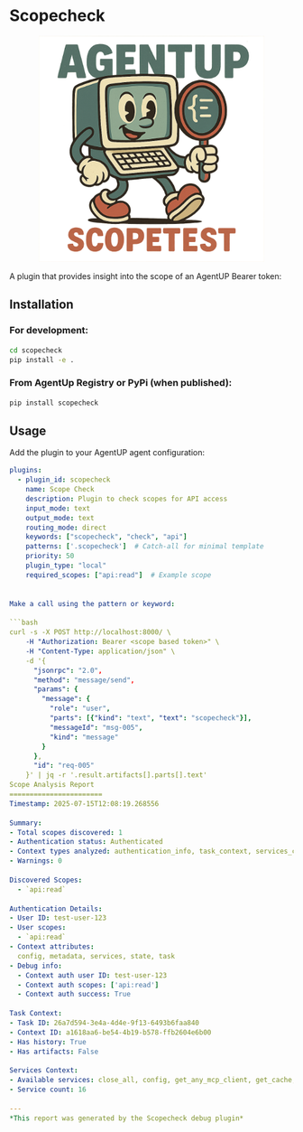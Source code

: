 # Scopecheck

<p align="center">
  <img src="scopetest.png" alt="Scope Test Plugin" width="400"/>
</p>

A plugin that provides insight into the scope of an AgentUP Bearer token:


## Installation

### For development:
```bash
cd scopecheck
pip install -e .
```

### From AgentUp Registry or PyPi (when published):
```bash
pip install scopecheck
```

## Usage

Add the plugin to your AgentUP agent configuration:

```yaml
plugins:
  - plugin_id: scopecheck
    name: Scope Check
    description: Plugin to check scopes for API access
    input_mode: text
    output_mode: text
    routing_mode: direct
    keywords: ["scopecheck", "check", "api"]
    patterns: ['.scopecheck']  # Catch-all for minimal template
    priority: 50
    plugin_type: "local"
    required_scopes: ["api:read"]  # Example scope


Make a call using the pattern or keyword:

```bash
curl -s -X POST http://localhost:8000/ \
    -H "Authorization: Bearer <scope based token>" \
    -H "Content-Type: application/json" \
    -d '{
      "jsonrpc": "2.0",
      "method": "message/send",
      "params": {
        "message": {
          "role": "user",
          "parts": [{"kind": "text", "text": "scopecheck"}],
          "messageId": "msg-005",
          "kind": "message"
        }
      },
      "id": "req-005"
    }' | jq -r '.result.artifacts[].parts[].text'
Scope Analysis Report
=======================
Timestamp: 2025-07-15T12:08:19.268556

Summary:
- Total scopes discovered: 1
- Authentication status: Authenticated
- Context types analyzed: authentication_info, task_context, services_context, metadata_context
- Warnings: 0

Discovered Scopes:
  - `api:read`

Authentication Details:
- User ID: test-user-123
- User scopes:
  - `api:read`
- Context attributes:
  config, metadata, services, state, task
- Debug info:
  - Context auth user ID: test-user-123
  - Context auth scopes: ['api:read']
  - Context auth success: True

Task Context:
- Task ID: 26a7d594-3e4a-4d4e-9f13-6493b6faa840
- Context ID: a1618aa6-be54-4b19-b578-ffb2604e6b00
- Has history: True
- Has artifacts: False

Services Context:
- Available services: close_all, config, get_any_mcp_client, get_cache, get_database, get_llm, get_mcp_client, get_mcp_http_client, get_mcp_server, get_service, get_web_api, health_check_all, initialize_all, list_services, register_service, register_service_type
- Service count: 16

---
*This report was generated by the Scopecheck debug plugin*
```
